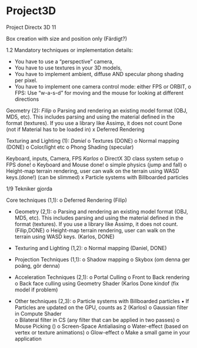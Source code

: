 # Project3D
Project Directx 3D 11

Box creation with size and position only (Färdigt?)

1.2 
Mandatory techniques or implementation details: 
- You have to use a “perspective” camera, 
- You have to use textures in your 3D models, 
- You have to implement ambient, diffuse AND specular phong shading per pixel. 
- You have to implement one camera control mode: either FPS or ORBIT, 
  o FPS: Use “w-a-s-d” for moving and the mouse for looking at different directions 
  
  
Geometry (2):
    _Filip_
    o Parsing and rendering an existing model format (OBJ, MD5, etc). This includes parsing and using the material defined in the           
    format (textures). If you use a library like Assimp, it does not count Done (not if Material has to be loaded in)
    x Deferred Rendering
 
   
 
  
Texturing and Lighting (1): 
    _Daniel_
  o Textures (DONE)
  o Normal mapping (DONE)
  o Color/light etc
  o Phong Shading (specular)

Keyboard, inputs, Camera, FPS
  _Karlos_
  o DirectX 3D class system setup
  o FPS done! 
  o Keyboard and Mouse done!
  o simple physics (jump and fall)
  o Height-map terrain rendering, user can walk on the terrain using WASD keys.(done!) (can be slimmed)
  x Particle systems with Billboarded particles
  
  
  1/9 Tekniker gjorda 

Core techniques (1,1): 
  o Deferred Rendering (Filip)
- Geometry (2,1): 
  o Parsing and rendering an existing model format (OBJ, MD5, etc). This includes parsing and using the material defined in the           format (textures). If you use a library like Assimp, it does not count. (Filip,DONE)
o Height-map terrain rendering, user can walk on the terrain using WASD keys. (Karlos, DONE)
- Texturing and Lighting (1,2): 
  o Normal mapping (Daniel, DONE) 
- Projection Techniques (1,1): 
  o Shadow mapping 
  o Skybox (om denna ger poäng, gör denna)


- Acceleration Techniques (2,1): 
  o Portal Culling 
  o Front to Back rendering 
  o Back face culling using Geometry Shader (Karlos Done kindof (fix model if problem)
 
- Other techniques (2,3):
  o Particle systems with Billboarded particles ▪ If Particles are updated on the GPU, counts as 2 (Karlos)
  o Gaussian filter in Compute Shader  
  o Bilateral filter in CS (any filter that can be applied in two passes) 
  o Mouse Picking () 
  o Screen-Space Antialiasing 
  o Water-effect (based on vertex or texture animations) 
  o Glow-effect 
  o Make a small game in your application

